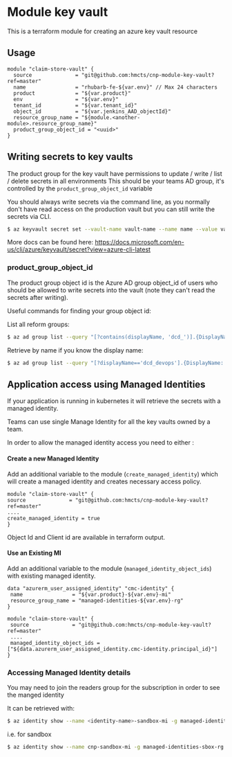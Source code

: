 # Module key vault

This is a terraform module for creating an azure key vault resource

## Usage
```
module "claim-store-vault" {
  source              = "git@github.com:hmcts/cnp-module-key-vault?ref=master"
  name                = "rhubarb-fe-${var.env}" // Max 24 characters
  product             = "${var.product}"
  env                 = "${var.env}"
  tenant_id           = "${var.tenant_id}"
  object_id           = "${var.jenkins_AAD_objectId}"
  resource_group_name = "${module.<another-module>.resource_group_name}"
  product_group_object_id = "<uuid>"
}
```

## Writing secrets to key vaults
The product group for the key vault have permissions to update / write / list / delete secrets in all environments
This should be your teams AD group, it's controlled by the `product_group_object_id` variable

You should always write secrets via the command line, as you normally don't have read access on the production vault but you can still write the secrets via CLI.

```bash
$ az keyvault secret set --vault-name vault-name --name name --value value
```

More docs can be found here:
https://docs.microsoft.com/en-us/cli/azure/keyvault/secret?view=azure-cli-latest

### product_group_object_id
The product group object id is the Azure AD group object_id of users
who should be allowed to write secrets into the vault
(note they can't read the secrets after writing).

Useful commands for finding your group object id:

List all reform groups:
```bash
$ az ad group list --query "[?contains(displayName, 'dcd_')].{DisplayName: displayName, ObjectID: objectId}" -o table
```

Retrieve by name if you know the display name:
```bash
$ az ad group list --query "[?displayName=='dcd_devops'].{DisplayName: displayName, ObjectID: objectId}" -o table
```

## Application access using Managed Identities
If your application is running in kubernetes it will retrieve the secrets with a managed identity.

Teams can use single Manage Identity for all the key vaults owned by a team.

In order to allow the managed identity access you need to either :

#### Create a new Managed Identity

Add an additional variable to the module (`create_managed_identity`) which will create a managed identity and creates necessary access policy.
```
module "claim-store-vault" {
source              = "git@github.com:hmcts/cnp-module-key-vault?ref=master"
....
create_managed_identity = true
}
```
Object Id and Client id are available in terraform output.

#### Use an Existing MI
Add an additional variable to the module (`managed_identity_object_ids`) with existing managed identity.

```
data "azurerm_user_assigned_identity" "cmc-identity" {
 name                = "${var.product}-${var.env}-mi"
 resource_group_name = "managed-identities-${var.env}-rg"
}

module "claim-store-vault" {
 source              = "git@github.com:hmcts/cnp-module-key-vault?ref=master"
 ....
 managed_identity_object_ids = ["${data.azurerm_user_assigned_identity.cmc-identity.principal_id}"]
}

```

### Accessing Managed Identity details
You may need to join the readers group for the subscription in order to see the manged identity

It can be retrieved with: 
```bash
$ az identity show --name <identity-name>-sandbox-mi -g managed-identities-<env>-rg --subscription <Subscription> --query principalId -o tsv
```

i.e. for sandbox 
```bash
$ az identity show --name cnp-sandbox-mi -g managed-identities-sbox-rg --subscription DCD-CFT-Sandbox --query principalId -o tsv
```
